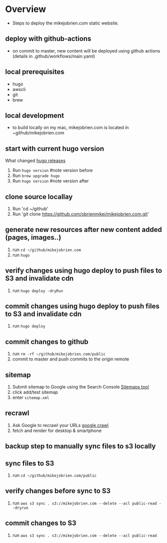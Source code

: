 # Overview
- Steps to deploy the mikejobrien.com static website.

## deploy with github-actions
- on commit to master, new content will be deployed using github actions (details in .github/workflows/main.yaml)

## local prerequisites
- hugo
- awscli
- git
- brew

## local development
- to build locally on my mac, mikejobrien.com is located in ~github/mikejobrien.com

## start with current hugo version
What changed [hugo releases](https://github.com/gohugoio/hugo/releases)
1. Run `hugo version` #note version before
2. Run `brew upgrade hugo`
3. Run `hugo version` #note version after

## clone source locallay
1. Run 'cd ~/github'
1. Run 'git clone https://github.com/obrienmikej/mikejobrien.com.git'

## generate new resources after new content added (pages, images..)
1. run `cd ~/github/mikejobrien.com`
2. run `hugo`

## verify changes using hugo deploy to push files to S3 and invalidate cdn
1. run `hugo deploy -dryRun`

## commit changes using hugo deploy to push files to S3 and invalidate cdn
1. run `hugo deploy`

## commit changes to github
1. run `rm -rf ~/github/mikejobrien.com/public`
2. commit to master and push commits to the origin remote

## sitemap
1. Submit sitemap to Google using the Search Console [Sitemaps tool](https://search.google.com/search-console/sitemaps)
2. click add/test sitemap
3. enter `sitemap.xml`

## recrawl
1. Ask Google to recrawl your URLs [google crawl](https://search.google.com/search-console)
2. fetch and render for desktop & smartphone

## backup step to manually sync files to s3 locally

## sync files to S3
1. run `cd ~/github/mikejobrien.com/public`

## verify changes before sync to S3
1. run `aws s3 sync . s3://mikejobrien.com --delete --acl public-read --dryrun`

## commit changes to S3
1. run `aws s3 sync . s3://mikejobrien.com --delete --acl public-read`
